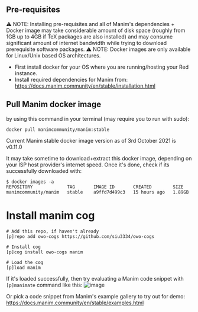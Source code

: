 ## Pre-requisites

⚠ NOTE: Installing pre-requisites and all of Manim's dependencies + Docker image may take considerable amount of disk space (roughly from 1GB up to 4GB if TeX packages are also installed) and may consume significant amount of internet bandwidth while trying to download prerequisite software packages.
⚠ NOTE: Docker images are only available for Linux/Unix based OS architectures.

* First install docker for your OS where you are running/hosting your Red instance.
* Install required dependencies for Manim from: https://docs.manim.community/en/stable/installation.html


## Pull Manim docker image

by using this command in your terminal (may require you to run with sudo):
```
docker pull manimcommunity/manim:stable
```
Current Manim stable docker image version as of 3rd October 2021 is v0.11.0

It may take sometime to download+extract this docker image, depending on your ISP host provider's internet speed.
Once it's done, check if its successfully downloaded with:
```
$ docker images -a
REPOSITORY             TAG       IMAGE ID       CREATED        SIZE
manimcommunity/manim   stable    a9ffd7d499c3   15 hours ago   1.89GB
```

# Install manim cog
```
# Add this repo, if haven't already
[p]repo add owo-cogs https://github.com/siu3334/owo-cogs

# Install cog
[p]cog install owo-cogs manim

# Load the cog
[p]load manim
```

If it's loaded successfully, then try evaluating a Manim code snippet with `[p]manimate` command like this:
![image](https://user-images.githubusercontent.com/24418520/114295266-c9cdb780-9ac1-11eb-9d43-64ae427d5c60.png)

Or pick a code snippet from Manim's example gallery to try out for demo: https://docs.manim.community/en/stable/examples.html

